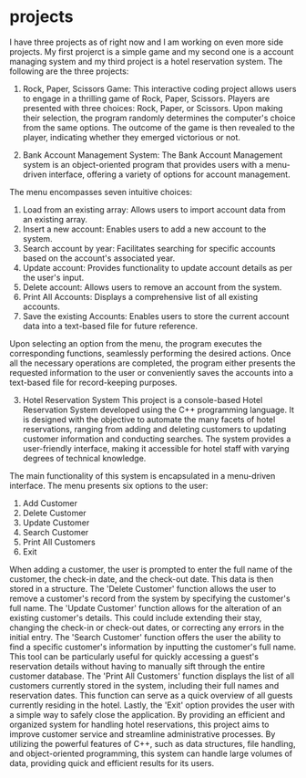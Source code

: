 # projects
I have three projects as of right now and I am working on even more side projects. My first projerct is a simple game and my second one is a account managing system and my third project is a hotel reservation system. The following are the three projects:


1. Rock, Paper, Scissors Game:
This interactive coding project allows users to engage in a thrilling game of Rock, Paper, Scissors. Players are presented with three choices: Rock, Paper, or Scissors.
Upon making their selection, the program randomly determines the computer's choice from the same options.
The outcome of the game is then revealed to the player, indicating whether they emerged victorious or not.





2. Bank Account Management System:
The Bank Account Management system is an object-oriented program that provides users with a menu-driven interface, offering a variety of options for account management.

  The menu encompasses seven intuitive choices:
  1. Load from an existing array: Allows users to import account data from an existing array.
  2. Insert a new account: Enables users to add a new account to the system.
  3. Search account by year: Facilitates searching for specific accounts based on the account's associated year.
  4. Update account: Provides functionality to update account details as per the user's input.
  5. Delete account: Allows users to remove an account from the system.
  6. Print All Accounts: Displays a comprehensive list of all existing accounts.
  7. Save the existing Accounts: Enables users to store the current account data into a text-based file for future reference.

  Upon selecting an option from the menu, the program executes the corresponding functions, seamlessly performing the desired actions. 
  Once all the necessary operations are completed, the program either presents the requested information to the user or conveniently saves the accounts into a text-based file for record-keeping purposes.


  

3. Hotel Reservation System
  This project is a console-based Hotel Reservation System developed using the C++ programming language. It is designed with the objective to automate the many facets of hotel reservations, ranging from adding and deleting customers to updating customer information and conducting searches. The system provides a user-friendly interface, making it accessible for hotel staff with varying degrees of technical knowledge.

The main functionality of this system is encapsulated in a menu-driven interface. The menu presents six options to the user:

1. Add Customer
2. Delete Customer
3. Update Customer
4. Search Customer
5. Print All Customers
6. Exit

When adding a customer, the user is prompted to enter the full name of the customer, the check-in date, and the check-out date. This data is then stored in a structure. The 'Delete Customer' function allows the user to remove a customer's record from the system by specifying the customer's full name. The 'Update Customer' function allows for the alteration of an existing customer's details. This could include extending their stay, changing the check-in or check-out dates, or correcting any errors in the initial entry.
The 'Search Customer' function offers the user the ability to find a specific customer's information by inputting the customer's full name. This tool can be particularly useful for quickly accessing a guest's reservation details without having to manually sift through the entire customer database.
The 'Print All Customers' function displays the list of all customers currently stored in the system, including their full names and reservation dates. This function can serve as a quick overview of all guests currently residing in the hotel.
Lastly, the 'Exit' option provides the user with a simple way to safely close the application.
By providing an efficient and organized system for handling hotel reservations, this project aims to improve customer service and streamline administrative processes. By utilizing the powerful features of C++, such as data structures, file handling, and object-oriented programming, this system can handle large volumes of data, providing quick and efficient results for its users.

